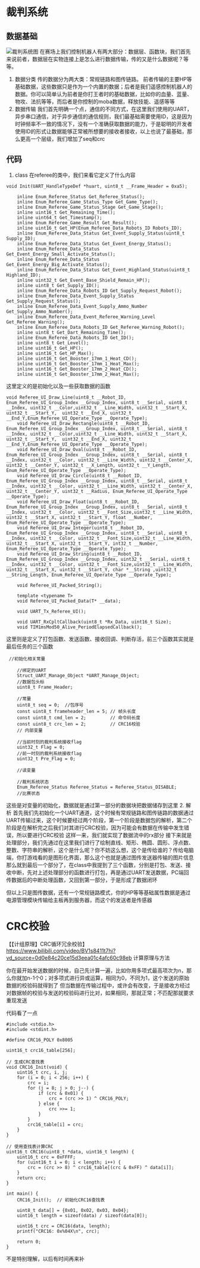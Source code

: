 # 裁判系统
## 数据基础
![裁判系统图](./images/裁判系统1.png)
在赛场上我们控制机器人有两大部分：数据层、函数块，我们首先来说前者，数据层在实物连接上是怎么进行数据传输，传的又是什么数据呢？等等。
1. 数据分类
传的数据分为两大类：常规链路和图传链路。
前者传输的主要HP等基础数据，这些数据只是作为一个内置的数据；后者是我们遥感控制机器人的数据。你可以简单认为前者是你打王者时的基础数据，比如你的血量、蓝量、物攻、法抗等等，而后者是你控制的moba数据，释放技能、遥感等等
2. 数据传输
我们首先明确一个点，通信的不同方式，在这里我们使用的UART，异步串口通信，对于异步通信的通信规则，我们最基础需要使用ID，这是因为时钟频率不一致的情况下，没有一个准确获取数据的能力，于是聪明的开发者使用ID的形式让数据能够正常被所想要的接收者接收，以上也说了最基础，那么更高一个层级，我们增加了seq和crc  

## 代码
1. class
在referee的类中，我们来看它定义了什么内容
```
void Init(UART_HandleTypeDef *huart, uint8_t __Frame_Header = 0xa5);

    inline Enum_Referee_Status Get_Referee_Status();
    inline Enum_Referee_Game_Status_Type Get_Game_Type();
    inline Enum_Referee_Game_Status_Stage Get_Game_Stage();
    inline uint16_t Get_Remaining_Time();
    inline uint64_t Get_Timestamp();
    inline Enum_Referee_Game_Result Get_Result();
    inline uint16_t Get_HP(Enum_Referee_Data_Robots_ID Robots_ID);
    inline Enum_Referee_Data_Status Get_Event_Supply_Status(uint8_t Supply_ID);
    inline Enum_Referee_Data_Status Get_Event_Energy_Status();
    inline Enum_Referee_Data_Status Get_Event_Energy_Small_Activate_Status();
    inline Enum_Referee_Data_Status Get_Event_Energy_Big_Activate_Status();
    inline Enum_Referee_Data_Status Get_Event_Highland_Status(uint8_t Highland_ID);
    inline uint32_t Get_Event_Base_Shield_Remain_HP();
    inline uint8_t Get_Supply_ID();
    inline Enum_Referee_Data_Robots_ID Get_Supply_Request_Robot();
    inline Enum_Referee_Data_Event_Supply_Status Get_Supply_Request_Status();
    inline Enum_Referee_Data_Event_Supply_Ammo_Number Get_Supply_Ammo_Number();
    inline Enum_Referee_Data_Event_Referee_Warning_Level Get_Referee_Warning();
    inline Enum_Referee_Data_Robots_ID Get_Referee_Warning_Robot();
    inline uint8_t Get_Dart_Remaining_Time();
    inline Enum_Referee_Data_Robots_ID Get_ID();
    inline uint8_t Get_Level();
    inline uint16_t Get_HP();
    inline uint16_t Get_HP_Max();
    inline uint16_t Get_Booster_17mm_1_Heat_CD();
    inline uint16_t Get_Booster_17mm_1_Heat_Max();
    inline uint16_t Get_Booster_17mm_2_Heat_CD();
    inline uint16_t Get_Booster_17mm_2_Heat_Max();
```
这里定义的是初始化以及一些获取数据的函数
```
void Referee_UI_Draw_Line(uint8_t __Robot_ID, Enum_Referee_UI_Group_Index __Group_Index, uint8_t __Serial, uint8_t __Index, uint32_t __Color,uint32_t __Line_Width, uint32_t __Start_X, uint32_t __Start_Y,  uint32_t __End_X, uint32_t __End_Y,Enum_Referee_UI_Operate_Type __Operate_Type);
    void Referee_UI_Draw_Rectangle(uint8_t __Robot_ID, Enum_Referee_UI_Group_Index __Group_Index, uint8_t __Serial, uint8_t __Index, uint32_t __Color,uint32_t __Line_Width, uint32_t __Start_X, uint32_t __Start_Y,  uint32_t __End_X, uint32_t __End_Y,Enum_Referee_UI_Operate_Type __Operate_Type);
    void Referee_UI_Draw_Oval(uint8_t __Robot_ID, Enum_Referee_UI_Group_Index __Group_Index, uint8_t __Serial, uint8_t __Index, uint32_t __Color, uint32_t __Line_Width, uint32_t __Center_X, uint32_t __Center_Y, uint32_t __X_Length, uint32_t __Y_Length, Enum_Referee_UI_Operate_Type __Operate_Type);
    void Referee_UI_Draw_Circle(uint8_t __Robot_ID, Enum_Referee_UI_Group_Index __Group_Index, uint8_t __Serial, uint8_t __Index, uint32_t __Color, uint32_t __Line_Width, uint32_t __Center_X, uint32_t __Center_Y, uint32_t __Radius, Enum_Referee_UI_Operate_Type __Operate_Type);
    void Referee_UI_Draw_Float(uint8_t __Robot_ID, Enum_Referee_UI_Group_Index __Group_Index, uint8_t __Serial, uint8_t __Index, uint32_t __Color, uint32_t __Font_Size,uint32_t __Line_Width, uint32_t __Start_X, uint32_t __Start_Y, float __Number, Enum_Referee_UI_Operate_Type __Operate_Type);
    void Referee_UI_Draw_Integer(uint8_t __Robot_ID, Enum_Referee_UI_Group_Index __Group_Index, uint8_t __Serial, uint8_t __Index, uint32_t __Color, uint32_t __Font_Size,uint32_t __Line_Width, uint32_t __Start_X, uint32_t __Start_Y, int32_t __Number, Enum_Referee_UI_Operate_Type __Operate_Type);
    void Referee_UI_Draw_String(uint8_t __Robot_ID, Enum_Referee_UI_Group_Index __Group_Index, uint32_t __Serial, uint8_t __Index, uint32_t __Color, uint32_t __Font_Size,uint32_t __Line_Width, uint32_t __Start_X, uint32_t __Start_Y, char *__String ,uint32_t __String_Length, Enum_Referee_UI_Operate_Type __Operate_Type);

    void Referee_UI_Packed_String();

    template <typename T>
    void Referee_UI_Packed_Data(T* __data);

    void UART_Tx_Referee_UI();

    void UART_RxCpltCallback(uint8_t *Rx_Data, uint16_t Size);
    void TIM1msMod50_Alive_PeriodElapsedCallback();
```
这里则是定义了打包函数、发送函数、接收回调、判断存活，前三个函数其实就是最后任务的三个函数
```
 //初始化相关常量

    //绑定的UART
    Struct_UART_Manage_Object *UART_Manage_Object;
    //数据包头标
    uint8_t Frame_Header;

    //常量
    uint8_t seq = 0;  //包序号
    const uint8_t frameheader_len = 5; // 帧头长度
    const uint8_t cmd_len = 2;         // 命令码长度
    const uint8_t crc_len = 2;         // CRC16校验
    // 内部变量

    //当前时刻的裁判系统接收flag
    uint32_t Flag = 0;
    //前一时刻的裁判系统接收flag
    uint32_t Pre_Flag = 0;

    //读变量

    //裁判系统状态
    Enum_Referee_Status Referee_Status = Referee_Status_DISABLE;
    //比赛状态
```
这些是对变量的初始化，数据就是通过第一部分的数据块把数据储存到这里
2. 解析
首先我们先初始化一个UART通道，这个时候有常规链路和图传链路的数据通过UART传输过来，这个时候要经过两个阶段，第一个阶段是数据包的解析，第二个阶段是在解析完之后我们对其进行CRC校验，因为可能会有数据在传输中发生错误，所以要进行CRC校验
这样一来，我们就实现了数据流中的rx部分
接下来就是处理部分，我们先通过在这里我们进行了绘制直线、矩形、椭圆、圆形、浮点数、整数、字符串的解析，这个是什么呢？你不妨这么想，这个是传给谁的？传给电脑端，你打游戏看的是图形化界面，那么这个也就是通过图传发送器传输的图片信息
那么就到最后一个部分了，在class中我提到了三个函数，分别是打包、发送、接收中断，先对上述处理部分的函数进行打包，再是通过UART发送数据，PC端回传数据后的中断处理函数，又回到第一部分，于是形成了数据闭环

但以上只是图传数据，还有一个常规链路模式，你的HP等等基础属性数据是通过电源管理模块传输给主板再到服务器，而这个的发送者是传感器
# CRC校验
【【计组原理】CRC循环冗余校验】https://www.bilibili.com/video/BV1s8411t7hi?vd_source=0d0e84c20ce15d3eea01c4afc60c98eb
计算原理与方法

你在最开始发送数据的时候，自己先计算一遍，比如你用多项式最高项次为n，那么你就加n-1个0；对多项式进行异或运算，相同为0，不同为1，这个发送的原始数据的校验码就得到了
但当数据在传输过程中，或许会有改变，于是接收方经过对数据帧的校验与发送的校验码进行比对，如果相同，那就正常；不匹配那就要求重现发送

代码看了一点
```
#include <stdio.h>
#include <stdint.h>

#define CRC16_POLY 0x8005

uint16_t crc16_table[256];

// 生成CRC查找表
void CRC16_Init(void) {
    uint16_t crc, i, j;
    for (i = 0; i < 256; i++) {
        crc = i;
        for (j = 8; j > 0; j--) {
            if (crc & 0x01) {
                crc = (crc >> 1) ^ CRC16_POLY;
            } else {
                crc >>= 1;
            }
        }
        crc16_table[i] = crc;
    }
}

// 使用查找表计算CRC
uint16_t CRC16(uint8_t *data, uint16_t length) {
    uint16_t crc = 0xFFFF;
    for (uint16_t i = 0; i < length; i++) {
        crc = (crc >> 8) ^ crc16_table[(crc & 0xFF) ^ data[i]];
    }
    return crc;
}

int main() {
    CRC16_Init();  // 初始化CRC16查找表
    
    uint8_t data[] = {0x01, 0x02, 0x03, 0x04};
    uint16_t length = sizeof(data) / sizeof(data[0]);
    
    uint16_t crc = CRC16(data, length);
    printf("CRC16: 0x%04X\n", crc);
    
    return 0;
}

```
不是特别理解，以后有时间再来补